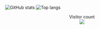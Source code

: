 ![GitHub stats](https://github-readme-stats.vercel.app/api?username=acronix98&show_icons=true&theme=shadow_red)
![Top langs](https://github-readme-stats.vercel.app/api/top-langs/?username=acronix98&theme=shadow_red)

<p align="center"> 
  Visitor count<br>
  <img src="https://profile-counter.glitch.me/Acronix98/count.svg" />
</p>